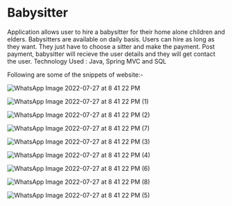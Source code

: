 # Babysitter
Application allows user to hire a babysitter for their home alone children and elders. Babysitters are available on daily basis. Users can hire as long as they want. They just have to choose a sitter and make the payment. Post payment, babysitter will recieve the user details and they will get contact the user.
Technology Used : Java, Spring MVC and SQL

Following are some of the snippets of website:-

![WhatsApp Image 2022-07-27 at 8 41 22 PM](https://user-images.githubusercontent.com/109694221/181472825-3114b87f-fc7e-4d54-a540-3dd8fcf399e2.jpeg)

![WhatsApp Image 2022-07-27 at 8 41 22 PM (1)](https://user-images.githubusercontent.com/109694221/181472373-0dd11d3c-ca5a-4c32-bd4a-faa019aa329c.jpeg)

![WhatsApp Image 2022-07-27 at 8 41 22 PM (2)](https://user-images.githubusercontent.com/109694221/181472478-ebb2dc8a-bddc-41f6-9deb-fc93ea6d2746.jpeg)

![WhatsApp Image 2022-07-27 at 8 41 22 PM (7)](https://user-images.githubusercontent.com/109694221/181472774-9e877a22-c33e-4d8e-82bb-b2c242bfd843.jpeg)

![WhatsApp Image 2022-07-27 at 8 41 22 PM (3)](https://user-images.githubusercontent.com/109694221/181472494-d1ab4db5-ff1b-4281-9d6c-ea44dea8a9b6.jpeg)

![WhatsApp Image 2022-07-27 at 8 41 22 PM (4)](https://user-images.githubusercontent.com/109694221/181472594-9683da41-e2cd-40fc-a887-53c9cf439b09.jpeg)

![WhatsApp Image 2022-07-27 at 8 41 22 PM (6)](https://user-images.githubusercontent.com/109694221/181472689-5c6fe1a9-c1e6-45c2-9320-f38f8ec296ef.jpeg)

![WhatsApp Image 2022-07-27 at 8 41 22 PM (8)](https://user-images.githubusercontent.com/109694221/181472802-2c4f61e2-d5b2-43c2-8dcd-37899acfc5c4.jpeg)

![WhatsApp Image 2022-07-27 at 8 41 22 PM (5)](https://user-images.githubusercontent.com/109694221/181472630-9fadf9a2-91eb-46f4-99ab-b29ec8f3b046.jpeg)
<Need some fix>
